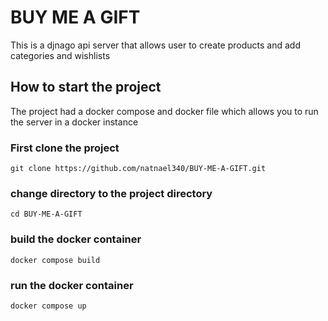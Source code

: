 # BUY ME A GIFT

This is a djnago api server that allows user to create products and add categories and wishlists

## How to start the project

The project had a docker compose and docker file which allows you
to run the server in a docker instance

### First clone the project

    git clone https://github.com/natnael340/BUY-ME-A-GIFT.git

### change directory to the project directory

    cd BUY-ME-A-GIFT

### build the docker container

    docker compose build

### run the docker container

    docker compose up
